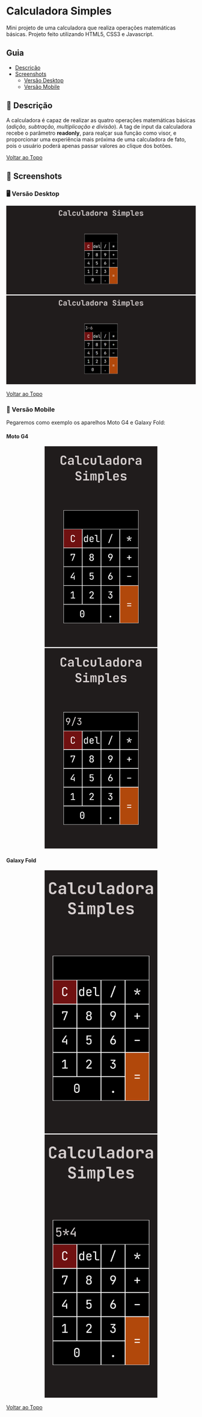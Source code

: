 # Calculadora Simples

Mini projeto de uma calculadora que realiza operações matemáticas básicas. Projeto feito utilizando HTML5, CSS3 e Javascript.

<a name="ancora"></a>
## Guia
- [Descrição](#ancora1)
- [Screenshots](#ancora2)
  - [Versão Desktop](#ancora3)
  - [Versão Mobile](#ancora4)

<a id="ancora1"></a>
## :pushpin: Descrição

A calculadora é capaz de realizar as quatro operações matemáticas básicas (*adição, subtração, multiplicação e divisão*). A tag de input da calculadora recebe o parâmetro **readonly**, para realçar sua função como visor, e proporcionar uma experiência mais próxima de uma calculadora de fato, pois o usuário poderá apenas passar valores ao clique dos botões.

[Voltar ao Topo](#ancora)

<a id="ancora2"></a>
## :camera_flash: Screenshots

<a id="ancora3"></a>
### :desktop_computer: Versão Desktop
![](images/desktop/desktop1.png)
![](images/desktop/desktop2.png)

[Voltar ao Topo](#ancora)

<a id="ancora4"></a>
### :iphone: Versão Mobile
Pegaremos como exemplo os aparelhos Moto G4 e Galaxy Fold:

#### Moto G4
<p align="center">
  <img src="images/mobile/moto_g4_1.png" width="300" /> <img src="images/mobile/moto_g4_2.png" width="300" />
</p>

#### Galaxy Fold
<p align="center">
  <img src="images/mobile/galaxy_fold_1.png" width="300" /> <img src="images/mobile/galaxy_fold_2.png" width="300" />
</p>

[Voltar ao Topo](#ancora)
